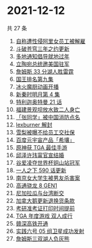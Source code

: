 # 2021-12-12

共 27 条

<!-- BEGIN -->
<!-- 最后更新时间 Sun Dec 12 2021 13:06:27 GMT+0800 (China Standard Time) -->

1. [自称遭性侵阿里女员工被解雇](https://www.zhihu.com/search?q=阿里女员工)
1. [斗破苍穹三年之约更新](https://www.zhihu.com/search?q=斗破苍穹三年之约)
1. [多地通知倡导就地过年](https://www.zhihu.com/search?q=就地过年)
1. [立陶宛总统邀美国驻军](https://www.zhihu.com/search?q=立陶宛)
1. [詹姆斯 33 分湖人胜雷霆](https://www.zhihu.com/search?q=湖人)
1. [国王排名第九集](https://www.zhihu.com/search?q=国王排名)
1. [冰火魔厨动画开播](https://www.zhihu.com/search?q=冰火魔厨)
1. [新秦时明月第 4 集](https://www.zhihu.com/search?q=新秦时明月)
1. [特利迦奥特曼 21 话](https://www.zhihu.com/search?q=特利迦奥特曼)
1. [福建景观坝放水致二人身亡](https://www.zhihu.com/search?q=福建景观坝)
1. [「张同学」被中国消防点名](https://www.zhihu.com/search?q=张同学)
1. [lexburner 解封](https://www.zhihu.com/search?q=lex)
1. [雪梨被曝不给员工交社保](https://www.zhihu.com/search?q=雪梨)
1. [百度元宇宙产品「希壤」](https://www.zhihu.com/search?q=希壤)
1. [原神获 TGA 最佳手游](https://www.zhihu.com/search?q=原神)
1. [邱泽许玮甯官宣结婚](https://www.zhihu.com/search?q=邱泽)
1. [谷爱凌夺世界杯铜山站冠军](https://www.zhihu.com/search?q=谷爱凌)
1. [一人之下 590 话更新](https://www.zhihu.com/search?q=一人之下)
1. [南京女大学生被男友杀害案](https://www.zhihu.com/search?q=南京女大学生)
1. [高通骁龙 8 GEN1](https://www.zhihu.com/search?q=骁龙8GEN1)
1. [尼加拉瓜与台湾断交](https://www.zhihu.com/search?q=尼加拉瓜)
1. [加拿大鹅更新退换货条款](https://www.zhihu.com/search?q=加拿大鹅)
1. [考研准考证打印时间提前](https://www.zhihu.com/search?q=考研准考证)
1. [TGA 年度游戏 双人成行](https://www.zhihu.com/search?q=TGA)
1. [赣深高铁开通](https://www.zhihu.com/search?q=赣深高铁)
1. [实践六号 05 组卫星成功发射](https://www.zhihu.com/search?q=实践六号)
1. [詹姆斯三双湖人负灰熊](https://www.zhihu.com/search?q=湖人)

<!-- END -->

